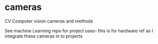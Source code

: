 # cameras
CV Computer vision cameras and methods 

See machine Learning repo for project uses- this is for hardware ref as I integrate these cameras in to projects 

